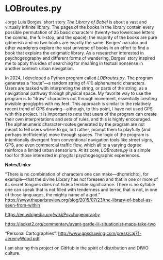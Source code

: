 # LOBroutes.py

Jorge Luis Borges’ short story <i>The Library of Babel</i> is about a vast and virtually infinite library. The pages of the books in the library contain every possible permutation of 25 basic characters (twenty-two lowercase letters, the comma, the full-stop, and the space); the majority of the books are pure gibberish and no two books are exactly the same. Borges’ narrator and other wanderers explore the vast universe of books in an effort to find a book that explains the enigmatic library. As a researcher interested in psychogeography and different forms of wandering, Borges’ story inspired me to apply this idea of searching for meaning in textual nonsense in another context: urban navigation.<br>

In 2024, I developed a Python program called <i>LOBroutes.py</i>. The program generates a “route”—a random string of 410 alphanumeric characters. Users are tasked with interpreting the string, or parts of the string, as a navigational pathway through physical space. My favorite way to use the program is to “draw” characters out through movement, essentially creating invisible geoglyphs with my feet. This approach is similar to the relatively recent trend of GPS drawing—although, to this point, I have not used GPS with this project. It is important to note that users of the program can create their own interpretations and sets of rules, and this is highly encouraged. The alphanumeric character-routes generated by the program are not meant to tell users where to go, but rather, prompt them to playfully (and perhaps inefficiently) move through spaces. The logic of the program is intentionally divergent from conventional navigation tools like street signs, GPS, and even commercial traffic flow, which all to a varying degree reinforce a limited urban sensorium. At its core, <i>LOBroutes.py</i> is a simple tool for those interested in phygital psychogeographic experiences. 

<b>Notes/Links:</b>

“There is no combination of characters one can make—dhcmrlchtdj, for example—that the divine Library has not foreseen and that in one or more of its secret tongues does not hide a terrible significance. There is no syllable one can speak that is not filled with tenderness and terror, that is not, in one of those languages, the mighty name of a god.”<br>
https://www.theparisreview.org/blog/2015/07/23/the-library-of-babel-as-seen-from-within<br>

https://en.wikipedia.org/wiki/Psychogeography<br>

https://jacket2.org/commentary/avant-garde-iii-situationist-maps-take-two<br>

“Personal Cartographies”: http://www.gpsdrawing.com/press/caj71-JeremyWood.pdf<br>

I am sharing this project on GitHub in the spirit of distribution and DIWO culture.
